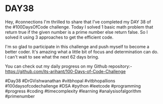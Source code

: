 # DAY38
Hey, #connections I'm thrilled to share that I've completed my DAY 38 of the #100DaysOfCode challenge. Today I solved 1 basic math problem that return true if the given number is a prime number else return false. So I solved it using 3 approaches to get the efficient code.

I'm so glad to participate in this challenge and push myself to become a better coder. It's amazing what a little bit of focus and determination can do. I can't wait to see what the next 62 days bring.

You can check out my daily progress on my Github repository:- https://github.com/its-arihant/100-Days-of-Code-Challenge

#Day38 #DrGVishwanathan #vitbhopal #vitbhopallions #100daysofcodechallenge #DSA #python #leetcode #programming #progress #coding #timecomplexity #learning #analysisofalgorithm #primenumber





